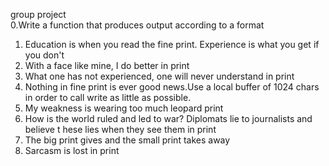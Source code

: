 group project                                                                  
0.Write a function that produces output according to a format
1. Education is when you read the fine print. Experience is what you get if you don't
2. With a face like mine, I do better in print                                      
3. What one has not experienced, one will never understand in print                
4. Nothing in fine print is ever good news.Use a local buffer of 1024 chars in order to call write as little as possible.      
5. My weakness is wearing too much leopard print
6. How is the world ruled and led to war? Diplomats lie to journalists and believe t
hese lies when they see them in print                                               
7. The big print gives and the small print takes away 
8. Sarcasm is lost in print                                                                                                                                                        
